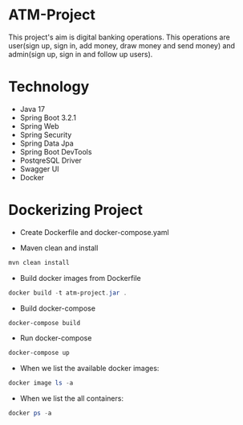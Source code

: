 # ATM-Project
This project's aim is digital banking operations. This operations are user(sign up, sign in, add money, draw money and send money) and admin(sign up, sign in and follow up users).

# Technology

* Java 17
* Spring Boot 3.2.1
* Spring Web
* Spring Security
* Spring Data Jpa
* Spring Boot DevTools
* PostqreSQL Driver
* Swagger UI
* Docker

# Dockerizing Project

- Create Dockerfile and docker-compose.yaml

- Maven clean and install

 ```PowerShell
 mvn clean install
 ```
- Build docker images from Dockerfile

 ```PowerShell
 docker build -t atm-project.jar .
 ```
 - Build docker-compose

 ```PowerShell
 docker-compose build
 ```
- Run docker-compose 

 ```PowerShell
 docker-compose up
 ```

- When we list the available docker images:

 ```PowerShell
 docker image ls -a
 ```
 
- When we list the all containers:

 ```PowerShell
 docker ps -a
 ```